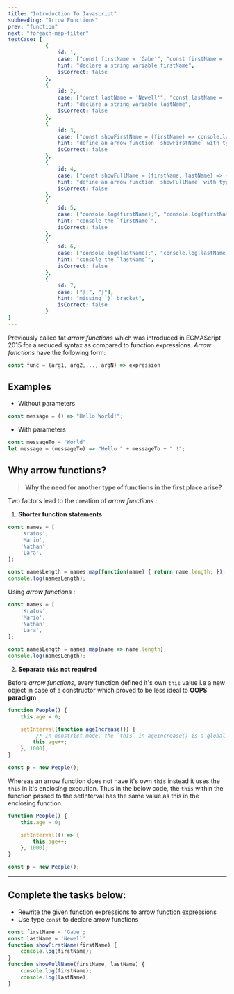```yaml
---
title: "Introduction To Javascript"
subheading: "Arrow Functions"
prev: "function"
next: "foreach-map-filter"
testCase: [
            {
                id: 1,
                case: ["const firstName = 'Gabe'", "const firstName = 'Gabe';" ],
                hint: "declare a string variable firstName",
                isCorrect: false
            },
            {
                id: 2,
                case: ["const lastName = 'Newell'", "const lastName = 'Newell';" ],
                hint: "declare a string variable lastName",
                isCorrect: false
            },
            {
                id: 3,
                case: ["const showFirstName = (firstName) => console.log(firstName);", "const showFirstName = (firstName) => console.log(firstName)"],
                hint: "define an arrow function `showFirstName` with type `const`",
                isCorrect: false
            },
            {
                id: 4,
                case: ["const showFullName = (firstName, lastName) => {"],
                hint: "define an arrow function `showFullName` with type `const`",
                isCorrect: false
            },
            {
                id: 5,
                case: ["console.log(firstName);", "console.log(firstName)"],
                hint: "console the `firstName`",
                isCorrect: false
            },
            {
                id: 6,
                case: ["console.log(lastName);", "console.log(lastName)"],
                hint: "console the `lastName`",
                isCorrect: false
            },
            {
                id: 7,
                case: ["};", "}"],
                hint: "missing `}` bracket",
                isCorrect: false
            }
]
---
```


Previously called fat _arrow functions_ which was introduced in ECMAScript 2015 for a reduced syntax as compared to function expressions. _Arrow functions_ have the following form:
```js
const func = (arg1, arg2,..., argN) => expression
```

## Examples

* Without parameters

```js
const message = () => "Hello World!";
```

* With parameters

```js
const messageTo = "World"
let message = (messageTo) => "Hello " + messageTo + " !";
```
## Why arrow functions?

>__Why the need for another type of functions in the first place arise?__

Two factors lead to the creation of _arrow functions_ :

1. **Shorter function statements**

```js
const names = [
    'Kratos',
    'Mario',
    'Nathan',
    'Lara',
];

const namesLength = names.map(function(name) { return name.length; });
console.log(namesLength);
```
Using _arrow functions_ :

```js
const names = [
    'Kratos',
    'Mario',
    'Nathan',
    'Lara',
];

const namesLength = names.map(name => name.length);
console.log(namesLength);
```
2. **Separate `this` not required**

Before _arrow functions_, every function defined it's own `this` value i.e a new object in case of a constructor which proved to be less ideal to **OOPS paradigm**

```js
function People() {
    this.age = 0;

    setInterval(function ageIncrease()) {
         /* In nonstrict mode, the `this` in ageIncrease() is a global object, which is different from the `this` defined by People() constructor. */
        this.age++;
    }, 1000);
}

const p = new People();
```

Whereas an arrow function does not have it's own `this` instead it uses the `this` in it's enclosing execution. Thus in the below code, the `this` within the function passed to the setInterval has the same value as this in the enclosing function.

```js
function People() {
    this.age = 0;

    setInterval(() => {
        this.age++;
    }, 1000);
}

const p = new People();
```
---

## Complete the tasks below:

- Rewrite the given function expressions to arrow function expressions
- Use type `const` to declare arrow functions 
```js
const firstName = 'Gabe';
const lastName = 'Newell'; 
function showFirstName(firstName) {
    console.log(firstName);
}
function showFullName(firstName, lastName) {
    console.log(firstName);
    console.log(lastName);
}
```
